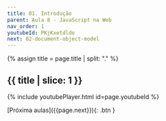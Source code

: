 ```yaml
---
title: 01. Introdução
parent: Aula 8 - JavaScript na Web
nav_order: 1
youtubeId: PKjKxetdldo
next: 02-document-object-model
---
```


{% assign title = page.title | split: "." %}

## {{ title | slice: 1 }}

{% include youtubePlayer.html id=page.youtubeId %}

<span class="fs-3 float-right">
[Próxima aulas]({{page.next}}){: .btn }
</span>

